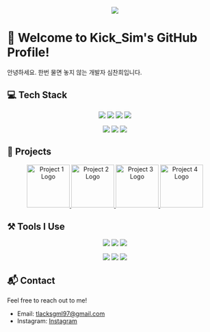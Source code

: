 <p align="center">
  <img src="https://img.shields.io/badge/Kick_Sim's_Profile-Green?style=for-the-badge&logo=github&logoColor=white"/>
</p>

# 🌿 Welcome to Kick_Sim's GitHub Profile!

안녕하세요. 한번 물면 놓지 않는 개발자 심찬희입니다.

## 💻 Tech Stack

<p align="center">
  <img src="https://img.shields.io/badge/Java-%23ED8B00.svg?style=for-the-badge&logo=java&logoColor=white"/>
  <img src="https://img.shields.io/badge/C++-%2300599C.svg?style=for-the-badge&logo=c%2B%2B&logoColor=white"/>
  <img src="https://img.shields.io/badge/Spring_Boot-%236DB33F.svg?style=for-the-badge&logo=spring-boot&logoColor=white"/>
  <img src="https://img.shields.io/badge/JavaScript-%23F7DF1E.svg?style=for-the-badge&logo=javascript&logoColor=black"/>
</p>
<p align="center">
  <img src="https://img.shields.io/badge/HTML5-%23E34F26.svg?style=for-the-badge&logo=html5&logoColor=white"/>
  <img src="https://img.shields.io/badge/CSS3-%231572B6.svg?style=for-the-badge&logo=css3&logoColor=white"/>
  <img src="https://img.shields.io/badge/MySQL-%234479A1.svg?style=for-the-badge&logo=mysql&logoColor=white"/>
</p>

## 🚀 Projects
<p align="center">
  <!-- 에어컨 모아 -->
  <a href="https://github.com/AirconMoa" target="_blank">
    <img src="https://roomy-beak-3ce.notion.site/image/https%3A%2F%2Fprod-files-secure.s3.us-west-2.amazonaws.com%2F75accdc4-155a-4719-9036-f9d96201613f%2Ff47e63c0-a815-42f8-bdca-bd4f1c48c49c%2F%25E1%2584%2589%25E1%2585%25B3%25E1%2584%258F%25E1%2585%25B3%25E1%2584%2585%25E1%2585%25B5%25E1%2586%25AB%25E1%2584%2589%25E1%2585%25A3%25E1%2586%25BA_2024-06-14_%25E1%2584%258B%25E1%2585%25A9%25E1%2584%258C%25E1%2585%25A5%25E1%2586%25AB_5.32.53.png?table=block&id=e7f66fb8-04d8-419c-8b80-ee832e569f26&spaceId=75accdc4-155a-4719-9036-f9d96201613f&width=2000&userId=&cache=v2" alt="Project 1 Logo" width="100" height="100"/>
  </a>
  <!-- 참지마요 -->
  <a href="https://github.com/chamjimayo" target="_blank">
    <img src="https://roomy-beak-3ce.notion.site/image/https%3A%2F%2Fprod-files-secure.s3.us-west-2.amazonaws.com%2F75accdc4-155a-4719-9036-f9d96201613f%2Fa6520f3e-85c1-4ed9-8a6d-0fc6b16ef6c9%2FIMG_3594.jpg?table=block&id=6f8b956f-57f5-4b89-93b5-719d3dabab53&spaceId=75accdc4-155a-4719-9036-f9d96201613f&width=1070&userId=&cache=v2" alt="Project 2 Logo" width="100" height="100"/>
  </a>
  <!-- 모두의 LCK -->
  <a href="https://github.com/everyones-lck" target="_blank">
    <img src="https://roomy-beak-3ce.notion.site/image/https%3A%2F%2Fprod-files-secure.s3.us-west-2.amazonaws.com%2F75accdc4-155a-4719-9036-f9d96201613f%2F5de20479-231e-4316-8c0a-822669975095%2Fimage.png?table=block&id=1b6f34fa-25b7-4a35-99eb-df2775f0652a&spaceId=75accdc4-155a-4719-9036-f9d96201613f&width=2000&userId=&cache=v2" alt="Project 3 Logo" width="100" height="100"/>
  </a>
   <!-- 내가 그린 기린 그림 -->
  <a href="https://github.com/kick-sim/PaintingShop" target="_blank">
    <img src="https://roomy-beak-3ce.notion.site/image/https%3A%2F%2Fs3-us-west-2.amazonaws.com%2Fsecure.notion-static.com%2F25287174-796a-4541-8f3e-6bdf673279e4%2FBA96B12F-8978-4C5C-88B2-A67D50B1D23D_1_201_a.jpeg?table=block&id=12bb9854-9960-4458-bcd9-062041e8c7c0&spaceId=75accdc4-155a-4719-9036-f9d96201613f&width=2000&userId=&cache=v2" alt="Project 4 Logo" width="100" height="100"/>
  </a>
</p>

## ⚒️ Tools I Use

<p align="center">
  <img src="https://img.shields.io/badge/Git-%23F05032.svg?style=for-the-badge&logo=git&logoColor=white"/>
  <img src="https://img.shields.io/badge/GitHub-%23181717.svg?style=for-the-badge&logo=github&logoColor=white"/>
  <img src="https://img.shields.io/badge/Notion-%23000000.svg?style=for-the-badge&logo=notion&logoColor=white"/>
</p>
<p align="center">
  <img src="https://img.shields.io/badge/IntelliJ_IDEA-%23000000.svg?style=for-the-badge&logo=intellij-idea&logoColor=white"/>
  <img src="https://img.shields.io/badge/CLion-%23000000.svg?style=for-the-badge&logo=clion&logoColor=white"/>
  <img src="https://img.shields.io/badge/Docker-%232496ED.svg?style=for-the-badge&logo=docker&logoColor=white"/>
</p>

## 📬 Contact
Feel free to reach out to me!

- Email: tlacksgml97@gmail.com
- Instagram: [Instagram](https://www.instagram.com/simmmm_ch/)

